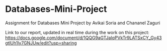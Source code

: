 # Databases-Mini-Project
Assignment for Databases Mini Project by Avikai Soria and Chananel Zaguri

Link to our report, updated in real time during the work on this project: https://docs.google.com/document/d/1QQG9aGTJaIqPVkTr9LATSxCY_Gy43gtlUh1ly7GNJUw/edit?usp=sharing

